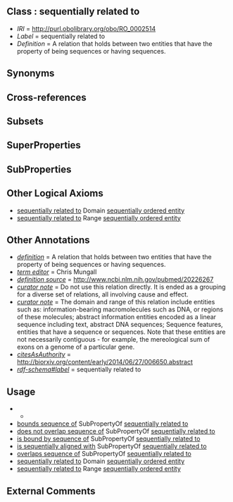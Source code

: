
## Class : sequentially related to

 * *IRI* = http://purl.obolibrary.org/obo/RO_0002514
 * *Label* = sequentially related to
 * *Definition* = A relation that holds between two entities that have the property of being sequences or having sequences. 

## Synonyms


## Cross-references


## Subsets


## SuperProperties


## SubProperties


## Other Logical Axioms

 * [sequentially related to](../../RO/14/RO_0002514.md) Domain [sequentially ordered entity](../../RO/32/RO_0002532.md)
 * [sequentially related to](../../RO/14/RO_0002514.md) Range [sequentially ordered entity](../../RO/32/RO_0002532.md)

## Other Annotations

 * *[definition](../../IAO/15/IAO_0000115.md)* = A relation that holds between two entities that have the property of being sequences or having sequences. 
 * *[term editor](../../IAO/17/IAO_0000117.md)* = Chris Mungall
 * *[definition source](../../IAO/19/IAO_0000119.md)* = http://www.ncbi.nlm.nih.gov/pubmed/20226267
 * *[curator note](../../IAO/32/IAO_0000232.md)* = Do not use this relation directly. It is ended as a grouping for a diverse set of relations, all involving cause and effect.
 * *[curator note](../../IAO/32/IAO_0000232.md)* = The domain and range of this relation include entities such as: information-bearing macromolecules such as DNA, or regions of these molecules; abstract information entities encoded as a linear sequence including text, abstract DNA sequences; Sequence features, entities that have a sequence or sequences. Note that these entities are not necessarily contiguous - for example, the mereological sum of exons on a genome of a particular gene.
 * *[citesAsAuthority](../../ty/citesAsAuthority.md)* = http://biorxiv.org/content/early/2014/06/27/006650.abstract
 * *[rdf-schema#label](../../el/rdf-schema#label.md)* = sequentially related to

## Usage

 * -
 * [bounds sequence of](../../RO/22/RO_0002522.md) SubPropertyOf [sequentially related to](../../RO/14/RO_0002514.md)
 * [does not overlap sequence of](../../RO/27/RO_0002527.md) SubPropertyOf [sequentially related to](../../RO/14/RO_0002514.md)
 * [is bound by sequence of](../../RO/23/RO_0002523.md) SubPropertyOf [sequentially related to](../../RO/14/RO_0002514.md)
 * [is sequentially aligned with](../../RO/21/RO_0002521.md) SubPropertyOf [sequentially related to](../../RO/14/RO_0002514.md)
 * [overlaps sequence of](../../RO/26/RO_0002526.md) SubPropertyOf [sequentially related to](../../RO/14/RO_0002514.md)
 * [sequentially related to](../../RO/14/RO_0002514.md) Domain [sequentially ordered entity](../../RO/32/RO_0002532.md)
 * [sequentially related to](../../RO/14/RO_0002514.md) Range [sequentially ordered entity](../../RO/32/RO_0002532.md)

## External Comments

